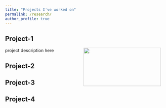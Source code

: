 ```yaml
---
title: "Projects I've worked on"
permalink: /research/
author_profile: true
---
```


## Project-1
project description here <img align="right" width="250" height="125" src="https://ekanshsareen.github.io/files/rp_1.png">

## Project-2

## Project-3

## Project-4

